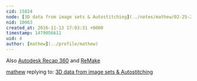 ```yaml
---
cid: 15824
node: [3D data from image sets & Autostitching](../notes/mathew/02-25-2014/3d-data-from-image-sets-autostitching)
nid: 10063
created_at: 2016-11-13 17:03:31 +0000
timestamp: 1479056611
uid: 4
author: [mathew](../profile/mathew)
---
```


Also [Autodesk Recap 360](https://recap360.autodesk.com) and [ReMake](https://remake.autodesk.com)

[mathew](../profile/mathew) replying to: [3D data from image sets & Autostitching](../notes/mathew/02-25-2014/3d-data-from-image-sets-autostitching)

